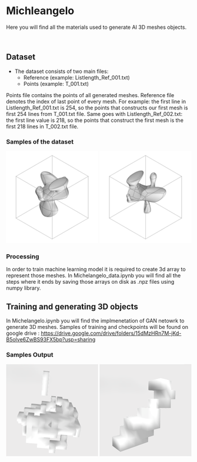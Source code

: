 # Michleangelo

Here you will find all the materials used to generate AI 3D meshes objects.

<br />

## Dataset

* The dataset consists of two main files:
  * Reference (example: Listlength_Ref_001.txt)
  * Points (example: T_001.txt)

Points file contains the points of all generated meshes. Reference file denotes the index of last point of every mesh. For example: the first line in Listlength_Ref_001.txt is 254, so the points that constructs our first mesh is first 254 lines from T_001.txt file. Same goes with Listlength_Ref_002.txt: the first line value is 218, so the points that construct the first mesh is the first 218 lines in T_002.txt file.

### Samples of the dataset

<img src="./00.jpg" width="250" height="250" />
<img src="./01.jpg" width="250" height="250" />

<br />


### Processing

In order to train machine learning model it is required to create 3d array to represent those meshes. In Michelangelo_data.ipynb you will find all the steps where it ends by saving those arrays on disk as .npz files using numpy library.

## Training and generating 3D objects
In Michelangelo.ipynb you will find the implmenetation of GAN netowrk to generate 3D meshes. Samples of training and checkpoints will be found on google drive : https://drive.google.com/drive/folders/15dMzHRn7M-jKd-B5olve6ZwBS93FX5bp?usp=sharing

### Samples Output 

<img src="./output_0.png" width="250" height="250" />
<img src="./output_1.png" width="250" height="250" />

